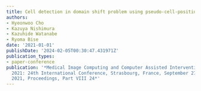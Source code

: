 ```yaml
---
title: Cell detection in domain shift problem using pseudo-cell-position heatmap
authors:
- Hyeonwoo Cho
- Kazuya Nishimura
- Kazuhide Watanabe
- Ryoma Bise
date: '2021-01-01'
publishDate: '2024-02-05T00:30:47.431971Z'
publication_types:
- paper-conference
publication: '*Medical Image Computing and Computer Assisted Intervention--MICCAI
  2021: 24th International Conference, Strasbourg, France, September 27--October 1,
  2021, Proceedings, Part VIII 24*'
---
```

